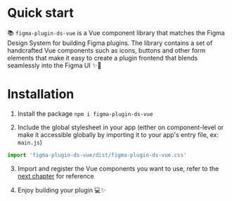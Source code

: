 # Quick start

📚 `figma-plugin-ds-vue` is a Vue component library that matches the Figma Design System for building Figma plugins. The library contains a set of handcrafted Vue components such as icons, buttons and other form elements that make it easy to create a plugin frontend that blends seamlessly into the Figma UI :sparkles::rainbow:

# Installation

1. Install the package `npm i figma-plugin-ds-vue`

2. Include the global stylesheet in your app (either on component-level or make it accessible globally by importing it to your app's entry file, ex: `main.js`)

```js
import 'figma-plugin-ds-vue/dist/figma-plugin-ds-vue.css'
```

3. Import and register the Vue components you want to use, refer to the [next chapter](/docs/components.html) for reference

4. Enjoy building your plugin :computer::sparkles:
